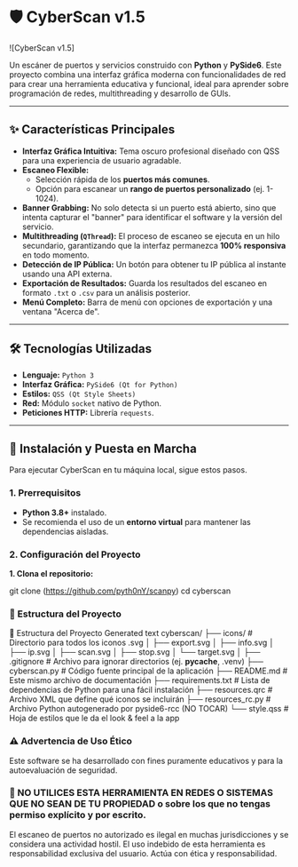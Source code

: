 # 🛡️ CyberScan v1.5

![CyberScan v1.5]

Un escáner de puertos y servicios construido con **Python** y **PySide6**. Este proyecto combina una interfaz gráfica moderna con funcionalidades de red para crear una herramienta educativa y funcional, ideal para aprender sobre programación de redes, multithreading y desarrollo de GUIs.

---

## ✨ Características Principales

-   **Interfaz Gráfica Intuitiva:** Tema oscuro profesional diseñado con QSS para una experiencia de usuario agradable.
-   **Escaneo Flexible:**
    -   Selección rápida de los **puertos más comunes**.
    -   Opción para escanear un **rango de puertos personalizado** (ej. 1-1024).
-   **Banner Grabbing:** No solo detecta si un puerto está abierto, sino que intenta capturar el "banner" para identificar el software y la versión del servicio.
-   **Multithreading (`QThread`):** El proceso de escaneo se ejecuta en un hilo secundario, garantizando que la interfaz permanezca **100% responsiva** en todo momento.
-   **Detección de IP Pública:** Un botón para obtener tu IP pública al instante usando una API externa.
-   **Exportación de Resultados:** Guarda los resultados del escaneo en formato `.txt` o `.csv` para un análisis posterior.
-   **Menú Completo:** Barra de menú con opciones de exportación y una ventana "Acerca de".

---

## 🛠️ Tecnologías Utilizadas

-   **Lenguaje:** `Python 3`
-   **Interfaz Gráfica:** `PySide6 (Qt for Python)`
-   **Estilos:** `QSS (Qt Style Sheets)`
-   **Red:** Módulo `socket` nativo de Python.
-   **Peticiones HTTP:** Librería `requests`.

---

## 🚀 Instalación y Puesta en Marcha

Para ejecutar CyberScan en tu máquina local, sigue estos pasos.

### 1. Prerrequisitos

-   **Python 3.8+** instalado.
-   Se recomienda el uso de un **entorno virtual** para mantener las dependencias aisladas.

### 2. Configuración del Proyecto

**1. Clona el repositorio:**

git clone (https://github.com/pyth0nY/scanpy)
cd cyberscan

### 📁 Estructura del Proyecto

📁 Estructura del Proyecto
Generated text
cyberscan/
├── icons/                # Directorio para todos los iconos .svg
│   ├── export.svg
│   ├── info.svg
│   ├── ip.svg
│   ├── scan.svg
│   ├── stop.svg
│   └── target.svg
│
├── .gitignore            # Archivo para ignorar directorios (ej. __pycache__, .venv)
├── cyberscan.py          # Código fuente principal de la aplicación
├── README.md             # Este mismo archivo de documentación
├── requirements.txt      # Lista de dependencias de Python para una fácil instalación
├── resources.qrc         # Archivo XML que define qué iconos se incluirán
├── resources_rc.py       # Archivo Python autogenerado por pyside6-rcc (NO TOCAR)
└── style.qss             # Hoja de estilos que le da el look & feel a la app

### ⚠️ Advertencia de Uso Ético
Este software se ha desarrollado con fines puramente educativos y para la autoevaluación de seguridad.
### 🔴 NO UTILICES ESTA HERRAMIENTA EN REDES O SISTEMAS QUE NO SEAN DE TU PROPIEDAD o sobre los que no tengas permiso explícito y por escrito.
El escaneo de puertos no autorizado es ilegal en muchas jurisdicciones y se considera una actividad hostil.
El uso indebido de esta herramienta es responsabilidad exclusiva del usuario. Actúa con ética y responsabilidad.

